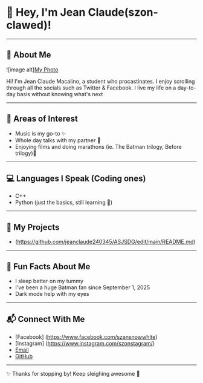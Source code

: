 # 💜 Hey, I'm Jean Claude(szon-clawed)!  

---

## 👤 About Me  
![image alt][My Photo](https://github.com/jeanclaude240345/ASJSDG/blob/bd717d962092086dbed6e335c17fbd511bee89cf/LIBWRONG.png) 

Hi! I'm Jean Claude Macalino, a student who procastinates. I enjoy scrolling through all the socials such as Twitter & Facebook.
I live my life on a day-to-day basis without knowing what's next

---

## 🔮 Areas of Interest  
- Music is my go-to ✨  
- Whole day talks with my partner 🌙
- Enjoying films and doing marathons (ie. The Batman trilogy, Before trilogy)🍿  

---

## 💻 Languages I Speak (Coding ones)  
- C++
- Python (just the basics, still learning 🐍)  

---

## 🔗 My Projects  
- (https://github.com/jeanclaude240345/ASJSDG/edit/main/README.md)
---

## 🎉 Fun Facts About Me  
- I sleep better on my tummy 
- I've been a huge Batman fan since September 1, 2025 
- Dark mode help with my eyes 

---

## 📬 Connect With Me  
- [Facebook] (https://www.facebook.com/szansnowwhite) 
- [Instagram] (https://www.instagram.com/szonstagram/) 
- [Email](jmacalino24-0345@cca.edu.ph) 
- [GitHub](https://github.com/yourhandle)  

---

✨ Thanks for stopping by! Keep sleighing awesome 💜

